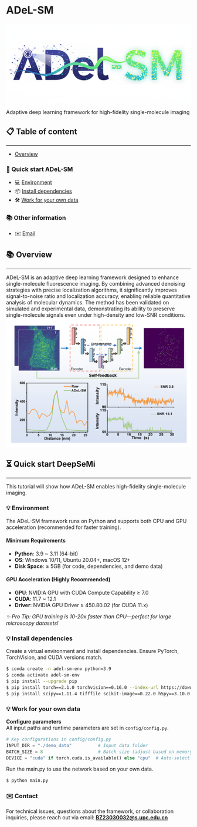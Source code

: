 # ADeL-SM
![ADeL-SM](assets/ADeL-SM.png)
Adaptive deep learning framework for high-fidelity single-molecule imaging

## 📋 Table of content
---
- [Overview](#overview)

### 🚀 Quick start ADeL-SM
  - 💻 [Environment](#environment)
  - 📦 [Install dependencies](#install-dependencies)
  - 🛠️ [Work for your own data](#work-for-your-own-data)

### 📚 Other information
  - ✉️ [Email](#email)

## 📚 Overview
---
ADeL-SM is an adaptive deep learning framework designed to enhance single-molecule fluorescence imaging. By combining advanced denoising strategies with precise localization algorithms, it significantly improves signal-to-noise ratio and localization accuracy, enabling reliable quantitative analysis of molecular dynamics. The method has been validated on simulated and experimental data, demonstrating its ability to preserve single-molecule signals even under high-density and low-SNR conditions.
![TOC](assets/TOC.png)

## ⏳ Quick start DeepSeMi
---
This tutorial will show how ADeL-SM enables high-fidelity single-molecule imaging.

### 💡 Environment
The ADeL-SM framework runs on Python and supports both CPU and GPU acceleration (recommended for faster training).

#### Minimum Requirements
- **Python**: 3.9 ~ 3.11 (64-bit)  
- **OS**: Windows 10/11, Ubuntu 20.04+, macOS 12+  
- **Disk Space**: ≥ 5GB (for code, dependencies, and demo data)  

#### GPU Acceleration (Highly Recommended)
- **GPU**: NVIDIA GPU with CUDA Compute Capability ≥ 7.0  
- **CUDA**: 11.7 ~ 12.1  
- **Driver**: NVIDIA GPU Driver ≥ 450.80.02 (for CUDA 11.x)  

*✨ Pro Tip: GPU training is 10-20x faster than CPU—perfect for large microscopy datasets!*

### 💡 Install dependencies
Create a virtual environment and install dependencies. Ensure PyTorch, TorchVision, and CUDA versions match.

```bash
$ conda create -n adel-sm-env python=3.9
$ conda activate adel-sm-env
$ pip install --upgrade pip
$ pip install torch==2.1.0 torchvision==0.16.0 --index-url https://download.pytorch.org/whl/cu118  # Use appropriate CUDA version
$ pip install scipy==1.11.4 tifffile scikit-image==0.22.0 h5py==3.10.0 opencv-python==4.9.0.80
```

### 💡 Work for your own data
   **Configure parameters**  
   All input paths and runtime parameters are set in `config/config.py`.  
   ```python
   # Key configurations in config/config.py
   INPUT_DIR = "./demo_data"          # Input data folder
   BATCH_SIZE = 8                     # Batch size (adjust based on memory)
   DEVICE = "cuda" if torch.cuda.is_available() else "cpu"  # Auto-select device (GPU/CPU)
   ```
   Run the main.py to use the network based on your own data. 
   ```bash
   $ python main.py
```
### ✉️ Contact
For technical issues, questions about the framework, or collaboration inquiries, please reach out via email:  **BZ23030032@s.upc.edu.cn**  






